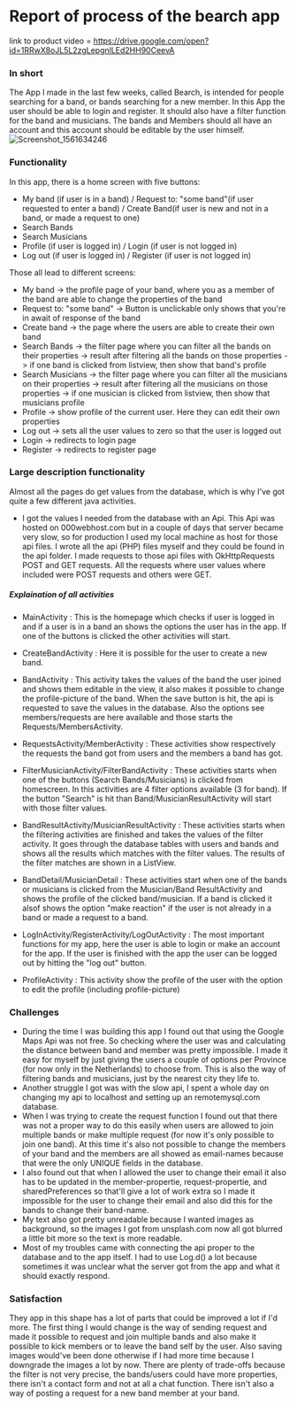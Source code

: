 # Report of process of the bearch app

link to product video = https://drive.google.com/open?id=1RRwX8oJL5L2zgLepgnlLEd2HH90CeevA

### In short
The App I made in the last few weeks, called Bearch, is intended for people searching for a band, or bands searching for a new member. In this App the user should be able to login and register. It should also have a filter function for the band and musicians. The bands and Members should all have an account and this account should be editable by the user himself.
![Screenshot_1561634246](https://user-images.githubusercontent.com/47153142/60263353-c2372180-98e0-11e9-88af-3cddb170b6d0.png)
### Functionality
In this app, there is a home screen with five buttons:
- My band (if user is in a band) / Request to: "some band"(if user requested to enter a band) / Create Band(if user is new and not in a band, or made a request to one)
- Search Bands 
- Search Musicians
- Profile (if user is logged in) / Login (if user is not logged in)
- Log out (if user is logged in) / Register (if user is not logged in)

Those all lead to different screens:

- My band -> the profile page of your band, where you as a member of the band are able to change the properties of the band
- Request to: "some band" -> Button is unclickable only shows that you're in await of response of the band
- Create band -> the page where the users are able to create their own band
- Search Bands -> the filter page where you can filter all the bands on their properties -> result after filtering all the bands on those properties -> if one band is clicked from listview, then show that band's profile
- Search Musicians -> the filter page where you can filter all the musicians on their properties -> result after filtering all the musicians on those properties -> if one musician is clicked from listview, then show that musicians profile
- Profile -> show profile of the current user. Here they can edit their own properties
- Log out -> sets all the user values to zero so that the user is logged out
- Login -> redirects to login page
- Register -> redirects to register page

### Large description functionality
Almost all the pages do get values from the database, which is why I've got quite a few different java activities. 
- I got the values I needed from the database with an Api. This Api was hosted on 000webhost.com but in a couple of days that server became very slow, so for production I used my local machine as host for those api files. I wrote all the api (PHP) files myself and they could be found in the api folder. I made requests to those api files with OkHttpRequests POST and GET requests. All the requests where user values where included were POST requests and others were GET. 
##### Explaination of all activities
- MainActivity : This is the homepage which checks if user is logged in and if a user is in a band an shows the options the user has in the app. If one of the buttons is clicked the other activities will start.

- CreateBandActivity : Here it is possible for the user to create a new band.

- BandActivity : This activity takes the values of the band the user joined and shows them editable in the view, it also makes it possible to change the profile-picture of the band. When the save button is hit, the api is requested to save the values in the database. Also the options see members/requests are here available and those starts the Requests/MembersActivity.

- RequestsActivity/MemberActivity : These activities show respectively the requests the band got from users and the members a band has got.

- FilterMusicianActivity/FilterBandActivity : These activities starts when one of the buttons (Search Bands/Musicians) is clicked from homescreen. In this activities are 4 filter options available (3 for band). If the button "Search" is hit than Band/MusicianResultActivity will start with those filter values.

- BandResultActivity/MusicianResultActivity : These activities starts when the filtering activities are finished and takes the values of the filter activity. It goes through the database tables with users and bands and shows all the results which matches with the filter values. The results of the filter matches are shown in a ListView. 

- BandDetail/MusicianDetail : These activities start when one of the bands or musicians is clicked from the Musician/Band ResultActivity and shows the profile of the clicked band/musician. If a band is clicked it alsof shows the option "make reaction" if the user is not already in a band or made a request to a band.

- LogInActivity/RegisterActivity/LogOutActivity : The most important functions for my app, here the user is able to login or make an account for the app. If the user is finished with the app the user can be logged out by hitting the "log out" button.

- ProfileActivity : This activity show the profile of the user with the option to edit the profile (including profile-picture)

### Challenges

- During the time I was building this app I found out that using the Google Maps Api was not free. So checking where the user was and calculating the distance between band and member was pretty impossible. I made it easy for myself by just giving the users a couple of options per Province (for now only in the Netherlands) to choose from. This is also the way of filtering bands and musicians, just by the nearest city they life to. 
- Another struggle I got was with the slow api, I spent a whole day on changing my api to localhost and setting up an remotemysql.com database.
- When I was trying to create the request function I found out that there was not a proper way to do this easily when users are allowed to join multiple bands or make multiple request (for now it's only possible to join one band). At this time it's also not possible to change the members of your band and the members are all showed as email-names because that were the only UNIQUE fields in the database.
- I also found out that when I allowed the user to change their email it also has to be updated in the member-propertie, request-propertie, and sharedPreferences so that'll give a lot of work extra so I made it impossible for the user to change their email and also did this for the bands to change their band-name. 
- My text also got pretty unreadable because I wanted images as background, so the images I got from unsplash.com now all got blurred a little bit more so the text is more readable. 
- Most of my troubles came with connecting the api proper to the database and to the app itself. I had to use Log.d() a lot because sometimes it was unclear what the server got from the app and what it should exactly respond. 

### Satisfaction

They app in this shape has a lot of parts that could be improved a lot if I'd more. The first thing I would change is the way of sending request and made it possible to request and join multiple bands and also make it possible to kick members or to leave the band self by the user. Also saving images would've been done otherwise if I had more time because I downgrade the images a lot by now. There are plenty of trade-offs because the filter is not very precise, the bands/users could have more properties, there isn't a contact form and not at all a chat function. There isn't also a way of posting a request for a new band member at your band.
